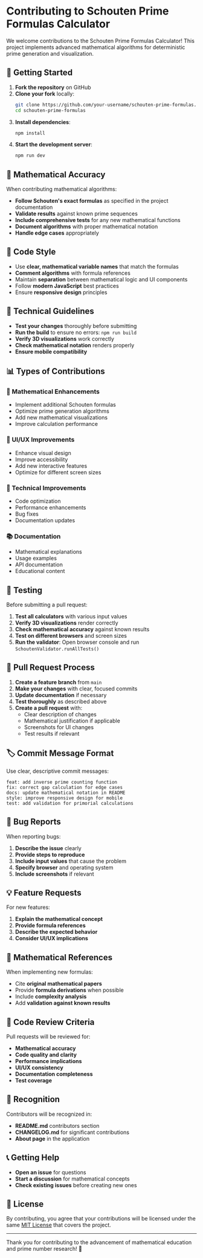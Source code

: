 # Contributing to Schouten Prime Formulas Calculator

We welcome contributions to the Schouten Prime Formulas Calculator! This project implements advanced mathematical algorithms for deterministic prime generation and visualization.

## 🚀 Getting Started

1. **Fork the repository** on GitHub
2. **Clone your fork** locally:
   ```bash
   git clone https://github.com/your-username/schouten-prime-formulas.git
   cd schouten-prime-formulas
   ```
3. **Install dependencies**:
   ```bash
   npm install
   ```
4. **Start the development server**:
   ```bash
   npm run dev
   ```

## 🧮 Mathematical Accuracy

When contributing mathematical algorithms:

- **Follow Schouten's exact formulas** as specified in the project documentation
- **Validate results** against known prime sequences
- **Include comprehensive tests** for any new mathematical functions
- **Document algorithms** with proper mathematical notation
- **Handle edge cases** appropriately

## 🎨 Code Style

- Use **clear, mathematical variable names** that match the formulas
- **Comment algorithms** with formula references
- Maintain **separation** between mathematical logic and UI components
- Follow **modern JavaScript** best practices
- Ensure **responsive design** principles

## 🔧 Technical Guidelines

- **Test your changes** thoroughly before submitting
- **Run the build** to ensure no errors: `npm run build`
- **Verify 3D visualizations** work correctly
- **Check mathematical notation** renders properly
- **Ensure mobile compatibility**

## 📊 Types of Contributions

### 🧮 Mathematical Enhancements
- Implement additional Schouten formulas
- Optimize prime generation algorithms
- Add new mathematical visualizations
- Improve calculation performance

### 🎨 UI/UX Improvements
- Enhance visual design
- Improve accessibility
- Add new interactive features
- Optimize for different screen sizes

### 🔧 Technical Improvements
- Code optimization
- Performance enhancements
- Bug fixes
- Documentation updates

### 📚 Documentation
- Mathematical explanations
- Usage examples
- API documentation
- Educational content

## 🧪 Testing

Before submitting a pull request:

1. **Test all calculators** with various input values
2. **Verify 3D visualizations** render correctly
3. **Check mathematical accuracy** against known results
4. **Test on different browsers** and screen sizes
5. **Run the validator**: Open browser console and run `SchoutenValidator.runAllTests()`

## 📝 Pull Request Process

1. **Create a feature branch** from `main`
2. **Make your changes** with clear, focused commits
3. **Update documentation** if necessary
4. **Test thoroughly** as described above
5. **Create a pull request** with:
   - Clear description of changes
   - Mathematical justification if applicable
   - Screenshots for UI changes
   - Test results if relevant

## 🏷️ Commit Message Format

Use clear, descriptive commit messages:

```
feat: add inverse prime counting function
fix: correct gap calculation for edge cases
docs: update mathematical notation in README
style: improve responsive design for mobile
test: add validation for primorial calculations
```

## 🐛 Bug Reports

When reporting bugs:

1. **Describe the issue** clearly
2. **Provide steps to reproduce**
3. **Include input values** that cause the problem
4. **Specify browser** and operating system
5. **Include screenshots** if relevant

## 💡 Feature Requests

For new features:

1. **Explain the mathematical concept**
2. **Provide formula references**
3. **Describe the expected behavior**
4. **Consider UI/UX implications**

## 📖 Mathematical References

When implementing new formulas:

- Cite **original mathematical papers**
- Provide **formula derivations** when possible
- Include **complexity analysis**
- Add **validation against known results**

## 🎯 Code Review Criteria

Pull requests will be reviewed for:

- **Mathematical accuracy**
- **Code quality and clarity**
- **Performance implications**
- **UI/UX consistency**
- **Documentation completeness**
- **Test coverage**

## 🙏 Recognition

Contributors will be recognized in:

- **README.md** contributors section
- **CHANGELOG.md** for significant contributions
- **About page** in the application

## 📞 Getting Help

- **Open an issue** for questions
- **Start a discussion** for mathematical concepts
- **Check existing issues** before creating new ones

## 📄 License

By contributing, you agree that your contributions will be licensed under the same [MIT License](LICENSE) that covers the project.

---

Thank you for contributing to the advancement of mathematical education and prime number research! 🎉
